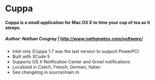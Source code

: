 # Cuppa
#### Cuppa is a small application for Mac OS X to time your cup of tea as it steeps.
##### Author: Nathan Cosgray | http://www.nathanatos.com/software/

* Intel only (Cuppa 1.7 was the last version to support PowerPC)
* Built with XCode 5
* Supports OS X Notification Center and Growl notifications
* Localized in Czech, French, German, Italian
* See changelog in source/main.m
